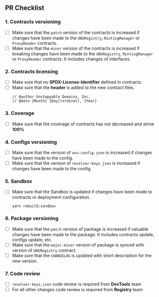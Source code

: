 ## PR Checklist

### 1. Contracts versioning
- [ ] Make sure that the `patch` version of the contracts is increased if changes have been made to the `UNSRegistry`, `MintingManager` or `ProxyReader` contracts.
- [ ] Make sure that the `minor` version of the contracts is increased if breaking changes have been made to the `UNSRegistry`, `MintingManager` or `ProxyReader` contracts. It includes changes of interfaces.
### 2. Contracts licensing
- [ ] Make sure that no **SPDX-License-Identifier** defined in contracts.
- [ ] Make sure that the **header** is added to the new contract files. 
  ```
  // @author Unstoppable Domains, Inc.
  // @date {Month} {Day}(ordinal), {Year}
  ```
### 3. Coverage
- [ ] Make sure that the coverage of contracts has not decreased and strive **100%**
### 4. Configs versioning
- [ ] Make sure that the version of `uns-config.json` is increased if changes have been made to the config.
- [ ] Make sure that the version of `resolver-keys.json` is increased if changes have been made to the config.
### 5. Sandbox
- [ ] Make sure that the Sandbox is updated if changes have been made to contracts or deployment configuration.
  ```
  yarn rebuild:sandbox
  ```
### 6. Package versioning
- [ ] Make sure that the `patch` version of package is increased if valuable changes have been made to the package. It includes contracts update, configs update, etc.
- [ ] Make sure that the `major.minor` version of package is synced with version of `UNSRegistry` contract.
- [ ] Make sure that the `CHANGELOG` is updated with short description for the new version. 
### 7. Code review
- [ ] `resolver-keys.json` code review is required from **DevTools** team
- [ ] For all other changes code review is required from **Registry** team
